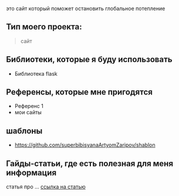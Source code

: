 это cайт который поможет остановить глобальное потепление
## Тип моего проекта:
> сайт

## Библиотеки, которые я буду использовать
- Библиотека flask

## Референсы, которые мне пригодятся
- Референс 1
- мои сайты
## шаблоны
- https://github.com/superbibisyanaArtyomZaripov/shablon

## Гайды-статьи, где есть полезная для меня информация
статья про  ... [ccылка на  статью ](https://rg.ru/2023/11/07/kak-prostoj-chelovek-mozhet-povliiat-na-globalnoe-poteplenie.html)
